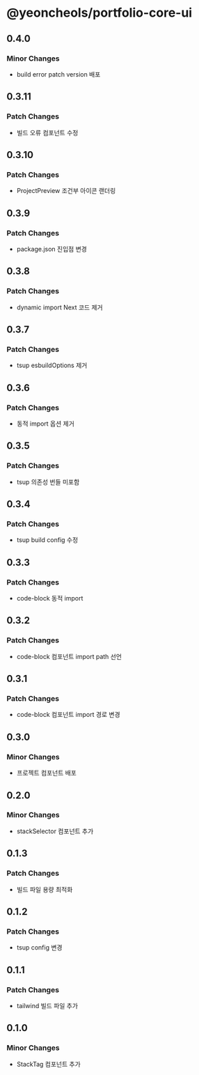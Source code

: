 # @yeoncheols/portfolio-core-ui

## 0.4.0

### Minor Changes

- build error patch version 배포

## 0.3.11

### Patch Changes

- 빌드 오류 컴포넌트 수정

## 0.3.10

### Patch Changes

- ProjectPreview 조건부 아이콘 랜더링

## 0.3.9

### Patch Changes

- package.json 진입점 변경

## 0.3.8

### Patch Changes

- dynamic import Next 코드 제거

## 0.3.7

### Patch Changes

- tsup esbuildOptions 제거

## 0.3.6

### Patch Changes

- 동적 import 옵션 제거

## 0.3.5

### Patch Changes

- tsup 의존성 번들 미포함

## 0.3.4

### Patch Changes

- tsup build config 수정

## 0.3.3

### Patch Changes

- code-block 동적 import

## 0.3.2

### Patch Changes

- code-block 컴포넌트 import path 선언

## 0.3.1

### Patch Changes

- code-block 컴포넌트 import 경로 변경

## 0.3.0

### Minor Changes

- 프로젝트 컴포넌트 배포

## 0.2.0

### Minor Changes

- stackSelector 컴포넌트 추가

## 0.1.3

### Patch Changes

- 빌드 파일 용량 최적화

## 0.1.2

### Patch Changes

- tsup config 변경

## 0.1.1

### Patch Changes

- tailwind 빌드 파일 추가

## 0.1.0

### Minor Changes

- StackTag 컴포넌트 추가
